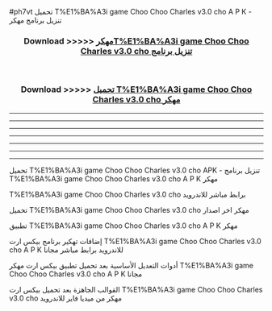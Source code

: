#ph7vt تحميل T%E1%BA%A3i game Choo Choo Charles v3.0 cho  A P K - تنزيل برنامج مهكر



<div align="center">
<h3>Download >>>>> <a href="https://runaway1.web.app/?sq=T%E1%BA%A3i game Choo Choo Charles v3.0 cho ">مهكرT%E1%BA%A3i game Choo Choo Charles v3.0 cho  تنزيل برنامج</a></h3><br>

<h3>Download >>>>> <a href="https://runaway1.web.app/?sq=T%E1%BA%A3i game Choo Choo Charles v3.0 cho ">تحميل T%E1%BA%A3i game Choo Choo Charles v3.0 cho  مهكر</a></h3>
</div>


----------------------------------------------------------

----------------------------------------------------------

----------------------------------------------------------

----------------------------------------------------------

----------------------------------------------------------

----------------------------------------------------------

----------------------------------------------------------

تحميل T%E1%BA%A3i game Choo Choo Charles v3.0 cho  APK - تنزيل برنامج T%E1%BA%A3i game Choo Choo Charles v3.0 cho  A P K مهكر

T%E1%BA%A3i game Choo Choo Charles v3.0 cho  برابط مباشر للاندرويد

تحميل T%E1%BA%A3i game Choo Choo Charles v3.0 cho  مهكر اخر اصدار

تطبيق T%E1%BA%A3i game Choo Choo Charles v3.0 cho  A P K مهكر

إضافات تهكير برنامج بيكس ارت T%E1%BA%A3i game Choo Choo Charles v3.0 cho  A P K للاندرويد برابط مباشر مجانا

أدوات التعديل الأساسية بعد تحميل تطبيق بيكس ارت مهكر T%E1%BA%A3i game Choo Choo Charles v3.0 cho  A P K مجانا

القوالب الجاهزة بعد تحميل بيكس ارت T%E1%BA%A3i game Choo Choo Charles v3.0 cho  مهكر من ميديا فاير للاندرويد


